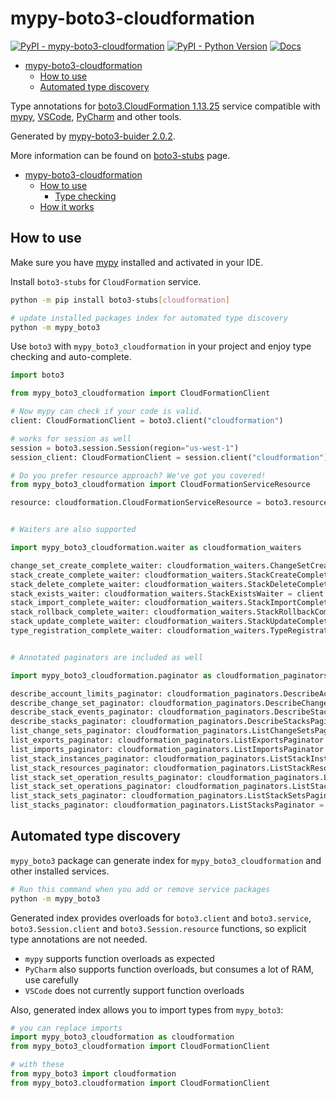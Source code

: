 # mypy-boto3-cloudformation

[![PyPI - mypy-boto3-cloudformation](https://img.shields.io/pypi/v/mypy-boto3-cloudformation.svg?color=blue)](https://pypi.org/project/mypy-boto3-cloudformation)
[![PyPI - Python Version](https://img.shields.io/pypi/pyversions/mypy-boto3-cloudformation.svg?color=blue)](https://pypi.org/project/mypy-boto3-cloudformation)
[![Docs](https://img.shields.io/readthedocs/mypy-boto3-builder.svg?color=blue)](https://mypy-boto3-builder.readthedocs.io/)

- [mypy-boto3-cloudformation](#mypy-boto3-cloudformation)
  - [How to use](#how-to-use)
  - [Automated type discovery](#automated-type-discovery)


Type annotations for
[boto3.CloudFormation 1.13.25](https://boto3.amazonaws.com/v1/documentation/api/1.13.25/reference/services/cloudformation.html#CloudFormation) service
compatible with [mypy](https://github.com/python/mypy), [VSCode](https://code.visualstudio.com/),
[PyCharm](https://www.jetbrains.com/pycharm/) and other tools.

Generated by [mypy-boto3-buider 2.0.2](https://github.com/vemel/mypy_boto3_builder).

More information can be found on [boto3-stubs](https://pypi.org/project/boto3-stubs/) page.

- [mypy-boto3-cloudformation](#mypy-boto3-cloudformation)
  - [How to use](#how-to-use)
    - [Type checking](#type-checking)
  - [How it works](#how-it-works)

## How to use

Make sure you have [mypy](https://github.com/python/mypy) installed and activated in your IDE.

Install `boto3-stubs` for `CloudFormation` service.

```bash
python -m pip install boto3-stubs[cloudformation]

# update installed packages index for automated type discovery
python -m mypy_boto3
```

Use `boto3` with `mypy_boto3_cloudformation` in your project and enjoy type checking and auto-complete.

```python
import boto3

from mypy_boto3_cloudformation import CloudFormationClient

# Now mypy can check if your code is valid.
client: CloudFormationClient = boto3.client("cloudformation")

# works for session as well
session = boto3.session.Session(region="us-west-1")
session_client: CloudFormationClient = session.client("cloudformation")

# Do you prefer resource approach? We've got you covered!
from mypy_boto3_cloudformation import CloudFormationServiceResource

resource: cloudformation.CloudFormationServiceResource = boto3.resource("cloudformation")


# Waiters are also supported

import mypy_boto3_cloudformation.waiter as cloudformation_waiters

change_set_create_complete_waiter: cloudformation_waiters.ChangeSetCreateCompleteWaiter = client.get_waiter("change_set_create_complete")
stack_create_complete_waiter: cloudformation_waiters.StackCreateCompleteWaiter = client.get_waiter("stack_create_complete")
stack_delete_complete_waiter: cloudformation_waiters.StackDeleteCompleteWaiter = client.get_waiter("stack_delete_complete")
stack_exists_waiter: cloudformation_waiters.StackExistsWaiter = client.get_waiter("stack_exists")
stack_import_complete_waiter: cloudformation_waiters.StackImportCompleteWaiter = client.get_waiter("stack_import_complete")
stack_rollback_complete_waiter: cloudformation_waiters.StackRollbackCompleteWaiter = client.get_waiter("stack_rollback_complete")
stack_update_complete_waiter: cloudformation_waiters.StackUpdateCompleteWaiter = client.get_waiter("stack_update_complete")
type_registration_complete_waiter: cloudformation_waiters.TypeRegistrationCompleteWaiter = client.get_waiter("type_registration_complete")


# Annotated paginators are included as well

import mypy_boto3_cloudformation.paginator as cloudformation_paginators

describe_account_limits_paginator: cloudformation_paginators.DescribeAccountLimitsPaginator = client.get_paginator("describe_account_limits")
describe_change_set_paginator: cloudformation_paginators.DescribeChangeSetPaginator = client.get_paginator("describe_change_set")
describe_stack_events_paginator: cloudformation_paginators.DescribeStackEventsPaginator = client.get_paginator("describe_stack_events")
describe_stacks_paginator: cloudformation_paginators.DescribeStacksPaginator = client.get_paginator("describe_stacks")
list_change_sets_paginator: cloudformation_paginators.ListChangeSetsPaginator = client.get_paginator("list_change_sets")
list_exports_paginator: cloudformation_paginators.ListExportsPaginator = client.get_paginator("list_exports")
list_imports_paginator: cloudformation_paginators.ListImportsPaginator = client.get_paginator("list_imports")
list_stack_instances_paginator: cloudformation_paginators.ListStackInstancesPaginator = client.get_paginator("list_stack_instances")
list_stack_resources_paginator: cloudformation_paginators.ListStackResourcesPaginator = client.get_paginator("list_stack_resources")
list_stack_set_operation_results_paginator: cloudformation_paginators.ListStackSetOperationResultsPaginator = client.get_paginator("list_stack_set_operation_results")
list_stack_set_operations_paginator: cloudformation_paginators.ListStackSetOperationsPaginator = client.get_paginator("list_stack_set_operations")
list_stack_sets_paginator: cloudformation_paginators.ListStackSetsPaginator = client.get_paginator("list_stack_sets")
list_stacks_paginator: cloudformation_paginators.ListStacksPaginator = client.get_paginator("list_stacks")
```

## Automated type discovery

`mypy_boto3` package can generate index for `mypy_boto3_cloudformation` and other installed services.

```bash
# Run this command when you add or remove service packages
python -m mypy_boto3
```

Generated index provides overloads for `boto3.client` and `boto3.service`,
`boto3.Session.client` and `boto3.Session.resource` functions,
so explicit type annotations are not needed.

- `mypy` supports function overloads as expected
- `PyCharm` also supports function overloads, but consumes a lot of RAM, use carefully
- `VSCode` does not currently support function overloads

Also, generated index allows you to import types from `mypy_boto3`:

```python
# you can replace imports
import mypy_boto3_cloudformation as cloudformation
from mypy_boto3_cloudformation import CloudFormationClient

# with these
from mypy_boto3 import cloudformation
from mypy_boto3.cloudformation import CloudFormationClient
```